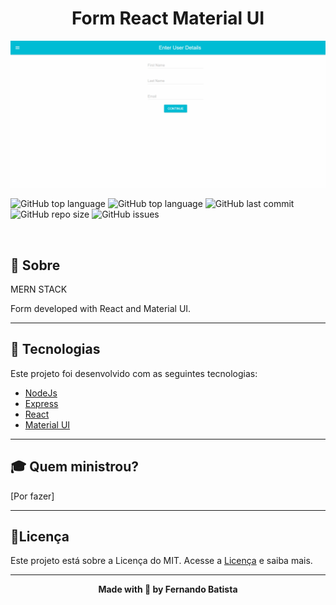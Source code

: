 <h1 align="center">Form React Material UI</h1>
<p align="center">
<img src="./.github/form-react-mui.gif"/>
</p>

![GitHub top language](https://img.shields.io/github/languages/count/Nandosbx/form-react-materialui?color=00bcd4&&style=for-the-badge&logo=appveyor) 
![GitHub top language](https://img.shields.io/github/languages/top/Nandosbx/form-react-materialui?color=00bcd4&&style=for-the-badge&logo=appveyor) ![GitHub last commit](https://img.shields.io/github/last-commit/Nandosbx/form-react-materialui?color=00bcd4&&style=for-the-badge&logo=appveyor) ![GitHub repo size](https://img.shields.io/github/repo-size/Nandosbx/form-react-materialui?color=00bcd4&&style=for-the-badge&logo=appveyor) ![GitHub issues](https://img.shields.io/github/issues/Nandosbx/form-react-materialui?color=00bcd4&&style=for-the-badge&logo=appveyor)

<p align="center">
<img src=""/>
</p>

<h2>📖 Sobre</h2>

 MERN STACK

 Form developed with React and Material UI.

------------

<h2>🚀 Tecnologias</h2>

Este projeto foi desenvolvido com as seguintes tecnologias:
- [NodeJs](https://nodejs.org/en/)
- [Express](https://expressjs.com/)
- [React](https://reactjs.org/)
- [Material UI](https://material-ui.com/)

------------

<h2>🎓 Quem ministrou?</h2>
[Por fazer]

------------

<h2>📃Licença</h2>

Este projeto está sobre a Licença do MIT. Acesse a <a href="https://github.com/Nandosbx/form-react-materialui/blob/master/LICENSE.md">Licença</a> e saiba mais.

------------


<footer align="center">
 <strong align="center">Made with 💜 by Fernando Batista</strong>
</footer>